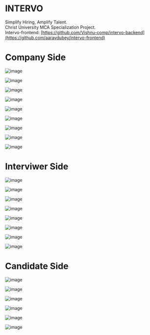 # INTERVO

Simplify Hiring, Amplify Talent. <br />
Christ University MCA Specialization Project. <br />
Intervo-frontend: [https://github.com/Vishnu-comp/intervo-backend](https://github.com/aaravdubey/intervo-frontend)


# Company Side
![image](https://github.com/user-attachments/assets/12eb3605-befd-48a5-b2f7-f48f14da5bf8)

![image](https://github.com/user-attachments/assets/d64c04ba-8429-439b-ae19-fe38a6e69622)

![image](https://github.com/user-attachments/assets/e4ff1965-7c21-449e-9f75-cfce12dbebfe)

![image](https://github.com/user-attachments/assets/047a7c7c-5e60-424a-a760-8938b3e56707)

![image](https://github.com/user-attachments/assets/5eff1090-0130-457b-a139-195fd4658ef9)

![image](https://github.com/user-attachments/assets/c0170668-99f7-4354-a9c6-50c19899c051)


![image](https://github.com/user-attachments/assets/9f46063b-9ad5-439c-9150-6cdee47980d3)



![image](https://github.com/user-attachments/assets/8e0e15d6-53ea-483f-ae7a-ab6e9b8fbdf1)


![image](https://github.com/user-attachments/assets/2ee0e592-3c70-48fd-bf8e-b08b3ead3612)




# Interviwer Side
![image](https://github.com/user-attachments/assets/d1fc2475-1b24-4c14-a5f3-2aca7b62884c)

![image](https://github.com/user-attachments/assets/ba7cd5f0-af2f-40cf-add8-4065bc396305)

![image](https://github.com/user-attachments/assets/f3ac4af6-ea86-40d1-99cb-7f7c0f8f7922)

![image](https://github.com/user-attachments/assets/81c84707-9a75-4d9f-8a6c-013d86729ead)

![image](https://github.com/user-attachments/assets/70de5014-d4e4-4868-84cc-9b92ea1e1855)



![image](https://github.com/user-attachments/assets/9955c759-8b85-42c7-a5b3-6de119c7d370)

![image](https://github.com/user-attachments/assets/bdef9e6a-8186-45ff-a878-c90fdcc5b23f)


![image](https://github.com/user-attachments/assets/e743f79e-725f-4a5a-a244-d406de54811d)


# Candidate Side
![image](https://github.com/user-attachments/assets/d5fb317e-df0e-4d74-ba8f-acebe2e385c5)


![image](https://github.com/user-attachments/assets/4f41f2ef-27d7-40d6-b0ce-b4d5d8cc729e)

![image](https://github.com/user-attachments/assets/a458db11-3791-4363-b20b-783d52b14f7f)

![image](https://github.com/user-attachments/assets/39814d5b-db98-4d8d-8288-810839dda36d)



![image](https://github.com/user-attachments/assets/65c3fe03-5d39-46c8-b01c-35d5f9d3281f)

![image](https://github.com/user-attachments/assets/6637d72f-1504-4dcd-a927-30cf4d4ca7cf)








